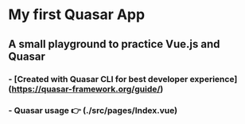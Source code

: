 # My first Quasar App

## A small playground to practice Vue.js and Quasar

### - [Created with Quasar CLI for best developer experience] (https://quasar-framework.org/guide/)
### - Quasar usage :point_right: (./src/pages/Index.vue)

